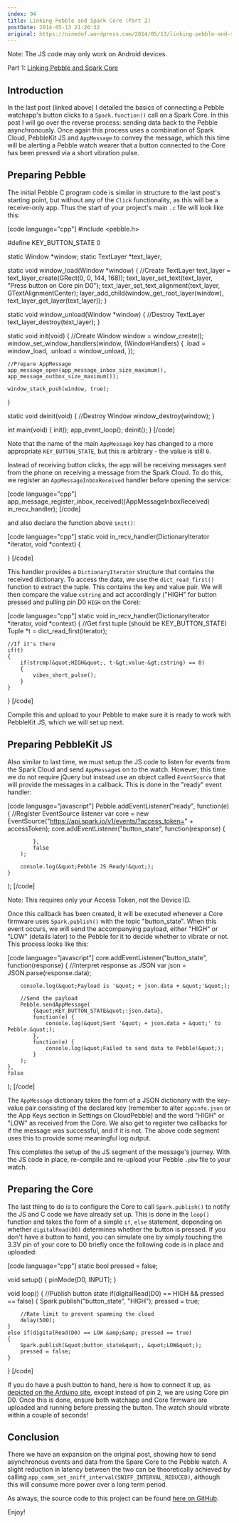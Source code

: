```yaml
---
index: 94
title: Linking Pebble and Spark Core (Part 2)
postDate: 2014-05-13 21:26:32
original: https://ninedof.wordpress.com/2014/05/13/linking-pebble-and-spark-core-part-2/
---
```


Note: The JS code may only work on Android devices.

Part 1: [Linking Pebble and Spark Core](http://ninedof.wordpress.com/2014/05/12/linking-pebble-and-spark-core/)

## Introduction

In the last post (linked above) I detailed the basics of connecting a Pebble watchapp's button clicks to a <code>Spark.function()</code> call on a Spark Core. In this post I will go over the reverse process: sending data back to the Pebble asynchronously. Once again this process uses a combination of Spark Cloud, PebbleKit JS and <code>AppMessage</code> to convey the message, which this time will be alerting a Pebble watch wearer that a button connected to the Core has been pressed via a short vibration pulse. 

## Preparing Pebble

The initial Pebble C program code is similar in structure to the last post's starting point, but without any of the <code>Click</code> functionality, as this will be a receive-only app. Thus the start of your project's main <code>.c</code> file will look like this:

[code language="cpp"]
#include &lt;pebble.h&gt;

#define KEY_BUTTON_STATE 0

static Window *window;
static TextLayer *text_layer;

static void window_load(Window *window) 
{
	//Create TextLayer
	text_layer = text_layer_create(GRect(0, 0, 144, 168));
	text_layer_set_text(text_layer, &quot;Press button on Core pin D0&quot;);
	text_layer_set_text_alignment(text_layer, GTextAlignmentCenter);
	layer_add_child(window_get_root_layer(window), text_layer_get_layer(text_layer));
}

static void window_unload(Window *window) 
{
	//Destroy TextLayer
	text_layer_destroy(text_layer);
}

static void init(void) 
{
	//Create Window
	window = window_create();
	window_set_window_handlers(window, (WindowHandlers) {
		.load = window_load,
		.unload = window_unload,
	});

	//Prepare AppMessage
	app_message_open(app_message_inbox_size_maximum(), app_message_outbox_size_maximum());

	window_stack_push(window, true);
}

static void deinit(void) 
{
	//Destroy Window
	window_destroy(window);
}

int main(void) 
{
	init();
	app_event_loop();
	deinit();
}
[/code]

Note that the name of the main <code>AppMessage</code> key has changed to a more appropriate <code>KEY_BUTTON_STATE</code>, but this is arbitrary - the value is still <code>0</code>.

Instead of receiving button clicks, the app will be receiving messages sent from the phone on receiving a message from the Spark Cloud. To do this, we register an <code>AppMessageInboxReceived</code> handler before opening the service:

[code language="cpp"]
app_message_register_inbox_received((AppMessageInboxReceived) in_recv_handler);
[/code]

and also declare the function above <code>init()</code>:

[code language="cpp"]
static void in_recv_handler(DictionaryIterator *iterator, void *context)
{

}
[/code]

This handler provides a <code>DictionaryIterator</code> structure that contains the received dictionary. To access the data, we use the <code>dict_read_first()</code> function to extract the tuple. This contains the key and value pair. We will then compare the value <code>cstring</code> and act accordingly ("HIGH" for button pressed and pulling pin D0 <code>HIGH</code> on the Core):

[code language="cpp"]
static void in_recv_handler(DictionaryIterator *iterator, void *context)
{
	//Get first tuple (should be KEY_BUTTON_STATE)
	Tuple *t = dict_read_first(iterator);

	//If it's there
	if(t)
	{
		if(strcmp(&quot;HIGH&quot;, t-&gt;value-&gt;cstring) == 0)
		{
			vibes_short_pulse();
		}
	}
}
[/code]

Compile this and upload to your Pebble to make sure it is ready to work with PebbleKit JS, which we will set up next.

## Preparing PebbleKit JS

Also similar to last time, we must setup the JS code to listen for events from the Spark Cloud and send <code>AppMessage</code>s on to the watch. However, this time we do not require jQuery but instead use an object called <code>EventSource</code> that will provide the messages in a callback. This is done in the "ready" event handler:

[code language="javascript"]
Pebble.addEventListener(&quot;ready&quot;,
	function(e) {
		//Register EventSource listener
		var core = new EventSource(&quot;https://api.spark.io/v1/events/?access_token=&quot; + accessToken);
		core.addEventListener(&quot;button_state&quot;, 
			function(response) {
				
			}, 
			false
		);

		console.log(&quot;Pebble JS Ready!&quot;);
	}
);
[/code]

Note: This requires only your Access Token, not the Device ID. 

Once this callback has been created, it will be executed whenever a Core firmware uses <code>Spark.publish()</code> with the topic "button_state". When this event occurs, we will send the accompanying payload, either "HIGH" or "LOW" (details later) to the Pebble for it to decide whether to vibrate or not. This process looks like this:

[code language="javascript"]
core.addEventListener(&quot;button_state&quot;, 
	function(response) {
		//Interpret response as JSON
		var json = JSON.parse(response.data);

		console.log(&quot;Payload is '&quot; + json.data + &quot;'&quot;);

		//Send the payload
		Pebble.sendAppMessage(
			{&quot;KEY_BUTTON_STATE&quot;:json.data},
			function(e) {
				console.log(&quot;Sent '&quot; + json.data + &quot;' to Pebble.&quot;);
			},
			function(e) {
				console.log(&quot;Failed to send data to Pebble!&quot;);
			}
		);
	}, 
	false
);
[/code]

The <code>AppMessage</code> dictionary takes the form of a JSON dictionary with the key-value pair consisting of the declared key (remember to alter <code>appinfo.json</code> or the App Keys section in Settings on CloudPebble) and the word "HIGH" or "LOW" as received from the Core. We also get to register two callbacks for if the message was successful, and if it is not. The above code segment uses this to provide some meaningful log output. 

This completes the setup of the JS segment of the message's journey. With the JS code in place, re-compile and re-upload your Pebble <code>.pbw</code> file to your watch. 

## Preparing the Core

The last thing to do is to configure the Core to call <code>Spark.publish()</code> to notify the JS and C code we have already set up. This is done in the <code>loop()</code> function and takes the form of a simple <code>if</code>, <code>else</code> statement, depending on whether <code>digitalRead(D0)</code> determines whether the button is pressed. If you don't have a button to hand, you can simulate one by simply touching the 3.3V pin of your core to D0 briefly once the following code is in place and uploaded:

[code language="cpp"]
static bool pressed = false;

void setup() {
    pinMode(D0, INPUT);
}

void loop() {
    //Publish button state
    if(digitalRead(D0) == HIGH &amp;&amp; pressed == false)
    {
        Spark.publish(&quot;button_state&quot;, &quot;HIGH&quot;);
        pressed = true;
        
        //Rate limit to prevent spamming the cloud
        delay(500);
    }
    else if(digitalRead(D0) == LOW &amp;&amp; pressed == true)
    {
        Spark.publish(&quot;button_state&quot;, &quot;LOW&quot;);
        pressed = false;
    }
}
[/code]

If you do have a push button to hand, here is how to connect it up, as [depicted on the Arduino site](http://arduino.cc/en/tutorial/button), except instead of pin 2, we are using Core pin D0. Once this is done, ensure both watchapp and Core firmware are uploaded and running before pressing the button. The watch should vibrate within a couple of seconds!

## Conclusion

There we have an expansion on the original post, showing how to send asynchronous events and data from the Spare Core to the Pebble watch. A slight reduction in latency between the two can be theoretically achieved by calling <code>app_comm_set_sniff_interval(SNIFF_INTERVAL_REDUCED)</code>, although this will consume more power over a long term period.

As always, the source code to this project can be found [here on GitHub](https://github.com/C-D-Lewis/pebble-spark-link-2).

Enjoy! 

